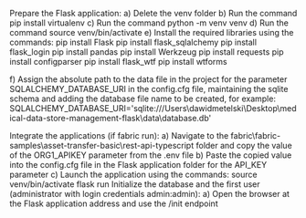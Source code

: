 Prepare the Flask application:
a) Delete the venv folder
b) Run the command pip install virtualenv
c) Run the command python -m venv venv
d) Run the command source venv/bin/activate
e) Install the required libraries using the commands:
pip install Flask
pip install flask_sqlalchemy
pip install flask_login
pip install pandas
pip install Werkzeug
pip install requests
pip install configparser
pip install flask_wtf
pip install wtforms

f) Assign the absolute path to the data file in the project for the parameter SQLALCHEMY_DATABASE_URI in the config.cfg file, maintaining the sqlite schema and adding the database file name to be created, for example:
SQLALCHEMY_DATABASE_URI='sqlite:///Users\\dawidmetelski\\Desktop\\medical-data-store-management-flask\\data\\database.db'

Integrate the applications (if fabric run):
a) Navigate to the fabric\fabric-samples\asset-transfer-basic\rest-api-typescript folder and copy the value of the ORG1_APIKEY parameter from the .env file
b) Paste the copied value into the config.cfg file in the Flask application folder for the API_KEY parameter
c) Launch the application using the commands:
source venv/bin/activate
flask run
Initialize the database and the first user (administrator with login credentials admin:admin):
a) Open the browser at the Flask application address and use the /init endpoint
